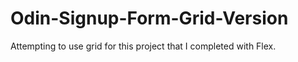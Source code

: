 # Odin-Signup-Form-Grid-Version
Attempting to use grid for this project that I completed with Flex.
